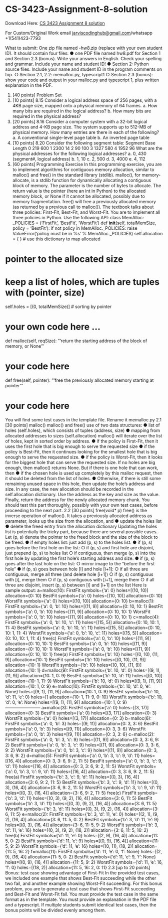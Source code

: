 # CS-3423-Assignment-8-solution

Download Here: [CS 3423 Assignment 8 solution](https://jarviscodinghub.com/assignment/cs-3423-assignment-8-solution/)

For Custom/Original Work email jarviscodinghub@gmail.com/whatsapp +1(541)423-7793

What to submit: One zip file named -hw8.zip (replace with your
own student ID). It should contain four files:
● one PDF file named hw8.pdf for Section 1 and Section 2.3 (bonus). Write your
answers in English. Check your spelling and grammar. Include your name and
student ID!
● Section 2: Python source files. Include your name and student ID in the program
comments on top.
○ Section 2.1, 2.2: memalloc.py, typescript1
○ Section 2.3 (bonus): show your code and output in your malloc.py and
typescript 1, plus written explanation in the PDF.
1. [40 points] Problem Set
1. [10 points] 8.15 Consider a logical address space of 256 pages, with a 4KB page
size, mapped onto a physical memory of 64 frames.
a. How many bits are required in the logical address?
b. How many bits are required in the physical address?
2. [20 points] 8.16 Consider a computer system with a 32-bit logical address and 4-KB
page size. The system supports up to 512-MB of physical memory. How many
entries are there in each of the following?
a. A conventional single-level page table
b. An inverted page table
3. [10 points] 8.20 Consider the following segment table:
Segment Base Length
0 219 600
1 2300 14
2 90 100
3 1327 580
4 1952 96
What are the physical addresses for the following logical addresses?
a. 0, 430 (segment#, logical address)
b. 1, 10
c. 2, 500
d. 3, 4000
e. 4, 112
2. [60 points] Programming Exercise
In this programming exercise, you are to implement algorithms for contiguous memory
allocation, similar to malloc() and free() in the standard library (stdlib).
malloc(), for memory-allocate, is a stdlib function for dynamically allocating a contiguous
block of memory. The parameter is the number of bytes to allocate. The return value is the
pointer (here an int in Python) to the allocated memory block, or None if it cannot be
allocated, possibly due to memory fragmentation.
free() will free a previously allocated memory (as returned by a previous call to malloc()).
The textbook talks about three policies: First-Fit, Best-Fit, and Worst-Fit. You are to
implement all three policies in Python. Use the following API:
class MemAlloc:
_POLICIES = (‘FirstFit’, ‘BestFit’, ‘WorstFit’)
def __init__(self, totalMemSize, policy = ‘BestFit’):
if not policy in MemAlloc._POLICIES:
raise ValueError(‘policy must be in %s’ % MemAlloc._POLICIES)
self.allocation = { } # use this dictionary to map allocated
# pointer to the allocated size
# keep a list of holes, which are tuples with (pointer, size)
self.holes = [(0, totalMemSize)] # sorting by pointer
# your own code here …
def malloc(self, reqSize):
”’return the starting address of the block of memory, or None”’
# your code here
def free(self, pointer):
”’free the previously allocated memory starting at pointer”’
# your code here
You will find some test cases in the template file. Rename it memalloc.py
2.1 [30 points] malloc()
malloc() and free() use of two data structures:
● list of holes (self.holes), which consists of tuples (address, size)
● mapping from allocated addresses to sizes (self.allocation)
malloc() will iterate over the list of holes, kept in sorted order by address.
● if the policy is First-Fit, then it uses the first hole that is big enough to serve the
requested size
● if the policy is Best-Fit, then it continues looking for the smallest hole that is big
enough to serve the requested size.
● if the policy is Worst-Fit, then it looks for the biggest hole that can serve the
requested size.
If no holes are big enough, then malloc() returns None.
But if there is one hole that can work, then
● if the chosen hole is used up completely by this malloc request, then it should be
deleted from the list of holes.
● Otherwise, if there is still some remaining unused space in this hole, then update the
hole’s address and size.
In any case, the new allocation should be recorded in the self.allocation dictionary. Use
the address as the key and size as the value. Finally, return the address for the newly
allocated memory chunk.
You should test this part thoroughly, possibly with your own test cases, before proceeding to
the next part.
2.2 [30 points] free(void* p)
free() is the inverse operation of malloc(). It takes a previously allocated address as
parameter, looks up the size from the allocation, and
● update the holes list
● delete the freed entry from the allocation dictionary
Updating the holes list is potentially the tricky part, because there are several possible
cases. Let (p, s) denote the pointer to the freed block and the size of the block to be freed.
● if empty holes list: just add (p, s) to the holes list.
● if (p, s) goes before the first hole on the list:
○ if (p, s) and first hole are disjoint, just prepend (p, s) to holes list
○ if contiguous, then merge (p, s) into the first hole by updating the first hole’s
starting address and size.
● if (p, s) goes after the last hole on the list:
○ mirror image to the “before the first hole”
● if (p, s) goes between hole [i] and hole [i+1]:
○ if all three are contiguous, merge all three (and delete hole [i+1])
○ if (p, s) contiguous with [i], merge them
○ if (p, s) contiguous with [i+1], merge them
○ if all three are disjoint, insert (p, s) between [i] and [i+1] on the list
Here is sample output:
a=malloc(10):
FirstFit symbols={‘a’: 0} holes=[(10, 10)] allocation={0: 10}
BestFit symbols={‘a’: 0} holes=[(10, 10)] allocation={0: 10}
WorstFit symbols={‘a’: 0} holes=[(10, 10)] allocation={0: 10}
b=malloc(1):
FirstFit symbols={‘a’: 0, ‘b’: 10} holes=[(11, 9)] allocation={0: 10, 10: 1}
BestFit symbols={‘a’: 0, ‘b’: 10} holes=[(11, 9)] allocation={0: 10, 10: 1}
WorstFit symbols={‘a’: 0, ‘b’: 10} holes=[(11, 9)] allocation={0: 10, 10: 1}
c=malloc(4):
FirstFit symbols={‘a’: 0, ‘b’: 10, ‘c’: 11} holes=[(15, 5)] allocation={0:
10, 10: 1, 11: 4}
BestFit symbols={‘a’: 0, ‘b’: 10, ‘c’: 11} holes=[(15, 5)] allocation={0:
10, 10: 1, 11: 4}
WorstFit symbols={‘a’: 0, ‘b’: 10, ‘c’: 11} holes=[(15, 5)] allocation={0:
10, 10: 1, 11: 4}
free(c)
FirstFit symbols={‘a’: 0, ‘b’: 10} holes=[(11, 9)] allocation={0: 10, 10: 1}
BestFit symbols={‘a’: 0, ‘b’: 10} holes=[(11, 9)] allocation={0: 10, 10: 1}
WorstFit symbols={‘a’: 0, ‘b’: 10} holes=[(11, 9)] allocation={0: 10, 10: 1}
free(a)
FirstFit symbols={‘b’: 10} holes=[(0, 10), (11, 9)] allocation={10: 1}
BestFit symbols={‘b’: 10} holes=[(0, 10), (11, 9)] allocation={10: 1}
WorstFit symbols={‘b’: 10} holes=[(0, 10), (11, 9)] allocation={10: 1}
d=malloc(9):
FirstFit symbols={‘b’: 10, ‘d’: 0} holes=[(9, 1), (11, 9)] allocation={10:
1, 0: 9}
BestFit symbols={‘b’: 10, ‘d’: 11} holes=[(0, 10)] allocation={10: 1, 11: 9}
WorstFit symbols={‘b’: 10, ‘d’: 0} holes=[(9, 1), (11, 9)] allocation={10:
1, 0: 9}
e=malloc(10):
FirstFit symbols={‘b’: 10, ‘d’: 0, ‘e’: None} holes=[(9, 1), (11, 9)]
allocation={10: 1, 0: 9}
BestFit symbols={‘b’: 10, ‘d’: 11, ‘e’: 0} holes=[] allocation={10: 1, 11:
9, 0: 10}
WorstFit symbols={‘b’: 10, ‘d’: 0, ‘e’: None} holes=[(9, 1), (11, 9)]
allocation={10: 1, 0: 9}
————————
a=malloc(3):
FirstFit symbols={‘a’: 0} holes=[(3, 17)] allocation={0: 3}
BestFit symbols={‘a’: 0} holes=[(3, 17)] allocation={0: 3}
WorstFit symbols={‘a’: 0} holes=[(3, 17)] allocation={0: 3}
b=malloc(6):
FirstFit symbols={‘a’: 0, ‘b’: 3} holes=[(9, 11)] allocation={0: 3, 3: 6}
BestFit symbols={‘a’: 0, ‘b’: 3} holes=[(9, 11)] allocation={0: 3, 3: 6}
WorstFit symbols={‘a’: 0, ‘b’: 3} holes=[(9, 11)] allocation={0: 3, 3: 6}
c=malloc(2):
FirstFit symbols={‘a’: 0, ‘b’: 3, ‘c’: 9} holes=[(11, 9)] allocation={0: 3,
3: 6, 9: 2}
BestFit symbols={‘a’: 0, ‘b’: 3, ‘c’: 9} holes=[(11, 9)] allocation={0: 3,
3: 6, 9: 2}
WorstFit symbols={‘a’: 0, ‘b’: 3, ‘c’: 9} holes=[(11, 9)] allocation={0: 3,
3: 6, 9: 2}
d=malloc(5):
FirstFit symbols={‘a’: 0, ‘b’: 3, ‘c’: 9, ‘d’: 11} holes=[(16, 4)]
allocation={0: 3, 3: 6, 9: 2, 11: 5}
BestFit symbols={‘a’: 0, ‘b’: 3, ‘c’: 9, ‘d’: 11} holes=[(16, 4)]
allocation={0: 3, 3: 6, 9: 2, 11: 5}
WorstFit symbols={‘a’: 0, ‘b’: 3, ‘c’: 9, ‘d’: 11} holes=[(16, 4)]
allocation={0: 3, 3: 6, 9: 2, 11: 5}
free(a)
FirstFit symbols={‘b’: 3, ‘c’: 9, ‘d’: 11} holes=[(0, 3), (16, 4)]
allocation={3: 6, 9: 2, 11: 5}
BestFit symbols={‘b’: 3, ‘c’: 9, ‘d’: 11} holes=[(0, 3), (16, 4)]
allocation={3: 6, 9: 2, 11: 5}
WorstFit symbols={‘b’: 3, ‘c’: 9, ‘d’: 11} holes=[(0, 3), (16, 4)]
allocation={3: 6, 9: 2, 11: 5}
free(c)
FirstFit symbols={‘b’: 3, ‘d’: 11} holes=[(0, 3), (9, 2), (16, 4)]
allocation={3: 6, 11: 5}
BestFit symbols={‘b’: 3, ‘d’: 11} holes=[(0, 3), (9, 2), (16, 4)]
allocation={3: 6, 11: 5}
WorstFit symbols={‘b’: 3, ‘d’: 11} holes=[(0, 3), (9, 2), (16, 4)]
allocation={3: 6, 11: 5}
e=malloc(2):
FirstFit symbols={‘b’: 3, ‘d’: 11, ‘e’: 0} holes=[(2, 1), (9, 2), (16, 4)]
allocation={3: 6, 11: 5, 0: 2}
BestFit symbols={‘b’: 3, ‘d’: 11, ‘e’: 9} holes=[(0, 3), (16, 4)]
allocation={3: 6, 11: 5, 9: 2}
WorstFit symbols={‘b’: 3, ‘d’: 11, ‘e’: 16} holes=[(0, 3), (9, 2), (18, 2)]
allocation={3: 6, 11: 5, 16: 2}
free(b)
FirstFit symbols={‘d’: 11, ‘e’: 0} holes=[(2, 9), (16, 4)] allocation={11:
5, 0: 2}
BestFit symbols={‘d’: 11, ‘e’: 9} holes=[(0, 9), (16, 4)] allocation={11: 5,
9: 2}
WorstFit symbols={‘d’: 11, ‘e’: 16} holes=[(0, 11), (18, 2)] allocation={11:
5, 16: 2}
f=malloc(11):
FirstFit symbols={‘d’: 11, ‘e’: 0, ‘f’: None} holes=[(2, 9), (16, 4)]
allocation={11: 5, 0: 2}
BestFit symbols={‘d’: 11, ‘e’: 9, ‘f’: None} holes=[(0, 9), (16, 4)]
allocation={11: 5, 9: 2}
WorstFit symbols={‘d’: 11, ‘e’: 16, ‘f’: 0} holes=[(18, 2)] allocation={11:
5, 16: 2, 0: 11}
2.3 [up to 20 points] Bonus: test case showing advantage of First-Fit
In the provided test cases, we included one example that shows Best-Fit succeeding while
the other two fail, and another example showing Worst-Fit succeeding. For this bonus
problem, you are to generate a test case that shows First-Fit succeeding and Best-Fit and
Worst-Fit fail. You must provide the test case in the same format as in the template. You
must provide an explanation in the PDF file and a typescript. If multiple students submit
identical test cases, then the bonus points will be divided evenly among them.
